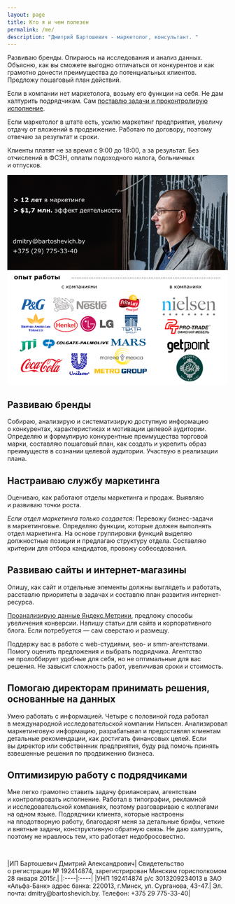 ```yaml
---
layout: page
title: Кто я и чем полезен
permalink: /me/
description: "Дмитрий Бартошевич - маркетолог, консультант. "
---
```


<p>Развиваю бренды. Опираюсь на&nbsp;исследования и&nbsp;анализ данных. Объясню, как вы&nbsp;сможете выгодно отличаться от&nbsp;конкурентов и&nbsp;как грамотно донести преимущества до&nbsp;потенциальных клиентов. Предложу пошаговый план действий. </p>
<p>Если в&nbsp;компании нет маркетолога, возьму его функции на&nbsp;себя. Не&nbsp;дам халтурить подрядчикам. Сам <a href="http://www.bartoshevich.by/opyt/autsorsing-marketinga/">поставлю задачи и&nbsp;проконтролирую исполнение</a>. </p><p>Если маркетолог в&nbsp;штате есть, усилю маркетинг предприятия, увеличу отдачу от&nbsp;вложений в&nbsp;продвижение. Работаю по&nbsp;договору, поэтому отвечаю за&nbsp;результат и&nbsp;сроки.</p>
<p> Клиенты платят не&nbsp;за&nbsp;время с&nbsp;9:00 до&nbsp;18:00, а&nbsp;за&nbsp;результат. Без отчислений в&nbsp;ФСЗН, оплаты подоходного налога, больничных и&nbsp;отпусков. </p>

![Дмитрий Бартошевич](/images/me.png)

<h2>Развиваю бренды</h2>
 Собираю, анализирую и&nbsp;систематизирую доступную информацию о&nbsp;конкурентах, характеристиках и&nbsp;мотивации целевой аудитории. Определяю и&nbsp;формулирую конкурентные преимущества торговой марки, составляю пошаговый план, как создать и&nbsp;укрепить образ преимуществ в&nbsp;сознании целевой аудитории. Участвую в&nbsp;реализации плана. 
<h2>Настраиваю службу маркетинга</h2>
<p> Оцениваю, как работают отделы маркетинга и&nbsp;продаж. Выявляю и&nbsp;развиваю точки роста. </p>
<p> <em>Если отдел маркетинга только создается:</em> Перевожу бизнес-задачи в&nbsp;маркетинговые. Определяю функции, которые должен выполнять отдел маркетинга. На&nbsp;основе группировки функций выделяю должностные позиции и&nbsp;предлагаю структуру отдела. Составляю критерии для отбора кандидатов, провожу собеседования. </p>
<h2>Развиваю сайты и&nbsp;интернет-магазины</h2>
<p>Опишу, как сайт и&nbsp;отдельные элементы должны выглядеть и&nbsp;работать, расставлю приоритеты в&nbsp;задачах и&nbsp;составлю план развития интернет-ресурса. </p>
<a href="https://yandex.ru/adv/expert/certificates/77XAAAAA7XpX9997">Проанализирую данные Яндекс.Метрики</a>, предложу способы увеличения конверсии. Напишу статьи для сайта и&nbsp;корпоративного блога. Если потребуется&nbsp;— сам сверстаю и&nbsp;размещу. 

<p>Поддержу вас в&nbsp;работе с&nbsp;web-студиями, seo- и&nbsp;smm-агентствами. Помогу оценить предложения и&nbsp;выбрать подрядчика. Агентство не&nbsp;пролоббирует удобные для себя, но&nbsp;не&nbsp;оптимальные для вас решения. Не&nbsp;завысит сложность работ, увеличивая сроки и&nbsp;стоимость. </p>
<h2>Помогаю директорам принимать решения, основанные на&nbsp;данных</h2>
Умею работать с&nbsp;информацией. Четыре с&nbsp;половиной года работал в&nbsp;международной исследовательской компании Нильсен. Анализировал маркетинговую информацию, разрабатывал и&nbsp;предоставлял клиентам детальные рекомендации, как достигать финансовых целей. Если вы&nbsp;директор или собственник предприятия, буду рад помочь принять взвешенные решения по&nbsp;продвижению бизнеса. 
<h2>Оптимизирую работу с&nbsp;подрядчиками</h2>
Мне легко грамотно ставить задачу фрилансерам, агентствам и&nbsp;контролировать исполнение. Работал в&nbsp;типографии, рекламной и&nbsp;исследовательской компаниях, поэтому разговариваю с&nbsp;коллегами на&nbsp;одном языке. Подрядчики клиента, которые настроены на&nbsp;плодотворную работу, благодарят меня за&nbsp;детальные брифы, четкие и&nbsp;внятные задачи, конструктивную обратную связь. Не&nbsp;даю халтурить, поэтому не&nbsp;нравлюсь тем, кто работает недобросовестно. 

<p>&nbsp;</p>
|ИП&nbsp;Бартошевич Дмитрий Александрович|    Свидетельство о&nbsp;регистрации №&nbsp;192414874, зарегистрирован Минским горисполкомом 28&nbsp;января 2015г.|
|:----|:----|
|УНП 192414874&nbsp;р/с 3013209234013&nbsp;в ЗАО «Альфа-Банк» адрес банка: 220013, г.Минск, ул. Сурганова, <nobr>43-47.</nobr>| Эл. почта: dmitry@bartoshevich.by. Телефон: +375 29 <nobr class="phone">775-33-40</nobr>|
